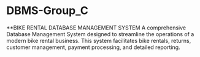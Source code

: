 # DBMS-Group_C
**BIKE RENTAL DATABASE MANAGEMENT SYSTEM
A comprehensive Database Management System designed to streamline the operations of a modern bike rental business. This system facilitates bike rentals, returns, customer management, payment processing, and detailed reporting.